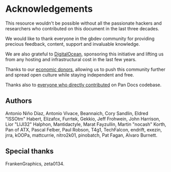 # Acknowledgements

This resource wouldn't be possible without all the passionate hackers and researchers who contributed on this document in the last three decades.

We would like to thank everyone in the gbdev community for providing precious feedback, content, support and invaluable knowledge.

We are also grateful to [DigitalOcean](https://www.digitalocean.com/), sponsoring this initiative and lifting us from any hosting and infrastructural cost in the last few years.

Thanks to our [economic donors](https://gbdev.io/contribute.html#donations), allowing us to push this community further and spread open culture while staying independent and free.

Thanks also to [everyone who directly contributed](https://github.com/gbdev/pandocs/graphs/contributors) on Pan Docs codebase.

## Authors

Antonio Niño Díaz, Antonio Vivace, Beannaich, Cory Sandlin, Eldred "ISSOtm" Habert, Elizafox, Furrtek, Gekkio, Jeff Frohwein, John Harrison, Lior "LIJI32" Halphon, Mantidactyle, Marat Fayzullin, Martin "nocash" Korth, Pan of ATX, Pascal Felber, Paul Robson, T4g1, TechFalcon, endrift, exezin, jrra, kOOPa, mattcurrie, nitro2k01, pinobatch, Pat Fagan, Alvaro Burnett.

## Special thanks

FrankenGraphics, zeta0134.
